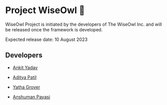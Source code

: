 # Project WiseOwl 🦉

WiseOwl Project is initiated by the developers of The WiseOwl Inc. and will be released once the framework is developed. 

Expected release date: 10 August 2023

## Developers

- [Ankit Yadav](https://github.com/02ankit482)

- [Aditya Patil](https://github.com/PythonHacker24)

- [Yatha Grover](https://github.com/YATHAGROVER)

- [Anshuman Payasi](https://github.com/Anshumaniacc)
